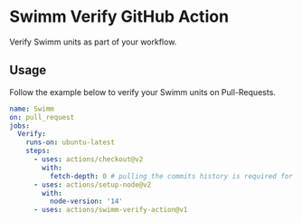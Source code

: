 # Swimm Verify GitHub Action
Verify Swimm units as part of your workflow.

## Usage
Follow the example below to verify your Swimm units on Pull-Requests. 
  
```yaml
name: Swimm
on: pull_request
jobs:
  Verify:
    runs-on: ubuntu-latest
    steps:
      - uses: actions/checkout@v2
        with:
          fetch-depth: 0 # pulling the commits history is required for the verification to function properly
      - uses: actions/setup-node@v2
        with:
          node-version: '14'
      - uses: actions/swimm-verify-action@v1
```